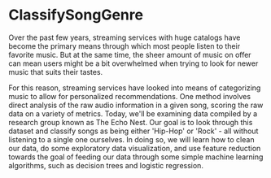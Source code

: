 # ClassifySongGenre

Over the past few years, streaming services with huge catalogs have become the primary means through which most people listen to their favorite music. But at the same time, the sheer amount of music on offer can mean users might be a bit overwhelmed when trying to look for newer music that suits their tastes.


For this reason, streaming services have looked into means of categorizing music to allow for personalized recommendations. One method involves direct analysis of the raw audio information in a given song, scoring the raw data on a variety of metrics. Today, we'll be examining data compiled by a research group known as The Echo Nest. Our goal is to look through this dataset and classify songs as being either 'Hip-Hop' or 'Rock' - all without listening to a single one ourselves. In doing so, we will learn how to clean our data, do some exploratory data visualization, and use feature reduction towards the goal of feeding our data through some simple machine learning algorithms, such as decision trees and logistic regression.
